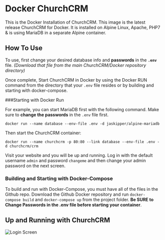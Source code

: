 # Docker ChurchCRM

This is the Docker Installation of ChurchCRM. This image is the latest release ChurchCRM for Docker. It is installed on Alpine Linux, Apache, PHP7 & is using MariaDB in a separate Alpine container.

## How To Use

To use, first change your desired database info and **passwords** in the **``.env``** file. *(Download that file from the main ChurchCRM/Docker repository directory)*

Once complete, Start ChurchCRM in Docker by using the Docker RUN command from the directory that your ``.env`` file resides or by building and starting with docker-compose.

###Starting with Docker Run

For example, you can start MariaDB first with the following command. Make sure to **change the passwords** in the ``.env`` file first.

``docker run --name database --env-file .env -d jaskipper/alpine-mariadb``

Then start the ChurchCRM container:

``docker run --name churchcrm -p 80:80 --link database --env-file .env -d churchcrm/crm``

Visit your website and you will be up and running. Log in with the default username ``admin`` and password ``changeme`` and then change your admin password on the next screen.

### Building and Starting with Docker-Compose

To build and run with Docker-Compose, you must have all of the files in the Github repo. Download the Github Docker repository and run ``docker-compose build`` and ``docker-compose up`` from the project folder. **Be SURE to Change Passwords in the .env file before starting your container**.

## Up and Running with ChurchCRM

![Login Screen](https://github.com/ChurchCRM/Docker/images/Login.jpg)
